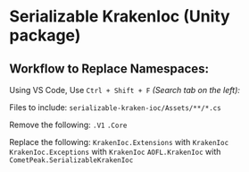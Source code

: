 # Serializable KrakenIoc (Unity package)

## Workflow to Replace Namespaces:

Using VS Code, Use `Ctrl + Shift + F` _(Search tab on the left):_

Files to include:
`serializable-kraken-ioc/Assets/**/*.cs`

Remove the following:
`.V1`
`.Core`

Replace the following:
`KrakenIoc.Extensions` with `KrakenIoc`
`KrakenIoc.Exceptions` with `KrakenIoc`
`AOFL.KrakenIoc` with `CometPeak.SerializableKrakenIoc`
